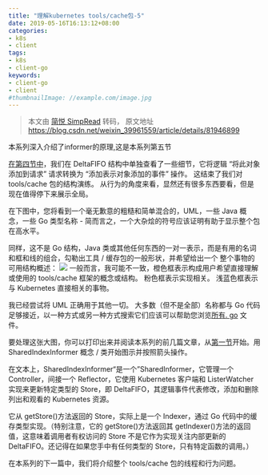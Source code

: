 ```yaml
---
title: "理解kubernetes tools/cache包-5"
date: 2019-05-16T16:13:12+08:00
categories:
- k8s
- client
tags:
- k8s
- client-go
keywords:
- client-go
- client
#thumbnailImage: //example.com/image.jpg
---
```

> 本文由 [简悦 SimpRead](http://ksria.com/simpread/) 转码， 原文地址 https://blog.csdn.net/weixin_39961559/article/details/81946899

本系列深入介绍了informer的原理,这是本系列第五节
<!--more-->

[在第四节中](/2019/05/%E7%90%86%E8%A7%A3kubernetes-tools/cache%E5%8C%85-4/)，我们在 DeltaFIFO 结构中单独查看了一些细节，它将逻辑 “将此对象添加到请求” 请求转换为 “添加表示对象添加的事件” 操作。 这结束了我们对 tools/cache 包的结构演练。 从行为的角度来看，显然还有很多东西要看，但是现在值得停下来展示全局。

在下图中，您将看到一个毫无歉意的粗糙和简单混合的，UML，一些 Java 概念，一些 Go 类型名称 - 简而言之，一个大杂烩的符号应该证明有助于显示整个包在高水平。 

同样，这不是 Go 结构，Java 类或其他任何东西的一对一表示，而是有用的名词和框和线的组合，勾勒出工具 / 缓存包的一般形状，并希望给出一个 整个事物的可用结构概述：
![](https://img-blog.csdn.net/20180822163834757?watermark/2/text/aHR0cHM6Ly9ibG9nLmNzZG4ubmV0L3dlaXhpbl8zOTk2MTU1OQ==/font/5a6L5L2T/fontsize/400/fill/I0JBQkFCMA==/dissolve/70)
一般而言，我可能不一致，橙色框表示构成用户希望直接理解或使用的 tools/cache 框架的概念或结构。 粉色框表示实现相关。 浅蓝色框表示与 Kubernetes 直接相关的事物。 

我已经尝试将 UML 正确用于其他一切。 大多数（但不是全部）名称都与 Go 代码足够接近，以一种方式或另一种方式搜索它们应该可以帮助您浏览[所有. go](https://github.com/kubernetes/kubernetes/tree/v1.9.0/staging/src/k8s.io/client-go/tools/cache) 文件。

要处理这张大图，你可以打印出来并阅读本系列的前几篇文章，从[第一节](/2019/05/%E7%90%86%E8%A7%A3kubernetes-tools/cache%E5%8C%85-1/)开始。用 SharedIndexInformer 概念 / 类开始图示并按照箭头操作。

在文本上，SharedIndexInformer“是一个”SharedInformer，它管理一个 Controller，间接一个 Reflector，它使用 Kubernetes 客户端和 ListerWatcher 实现来更新特定类型的 Store，即 DeltaFIFO，其逻辑事件代表修改，添加和删除列出和观看的 Kubernetes 资源。

它从 getStore()方法返回的 Store，实际上是一个 Indexer，通过 Go 代码中的缓存类型实现。（特别注意，它的 getStore()方法返回其 getIndexer()方法的返回值，这意味着调用者有权访问的 Store 不是它作为实现关注内部更新的 DeltaFIFO。还记得在如果您手中有任何类型的 Store，只有特定函数的调用。）

在本系列的下一篇中，我们将介绍整个 tools/cache 包的线程和行为问题。